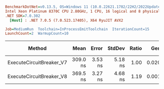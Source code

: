 ``` ini

BenchmarkDotNet=v0.13.5, OS=Windows 11 (10.0.22621.1702/22H2/2022Update/SunValley2), VM=Hyper-V
Intel Xeon Platinum 8370C CPU 2.80GHz, 1 CPU, 16 logical and 8 physical cores
.NET SDK=7.0.302
  [Host] : .NET 7.0.5 (7.0.523.17405), X64 RyuJIT AVX2

Job=MediumRun  Toolchain=InProcessEmitToolchain  IterationCount=15  
LaunchCount=2  WarmupCount=10  

```
|                   Method |     Mean |   Error |  StdDev | Ratio |   Gen0 | Allocated | Alloc Ratio |
|------------------------- |---------:|--------:|--------:|------:|-------:|----------:|------------:|
| ExecuteCircuitBreaker_V7 | 309.0 ns | 3.53 ns | 5.18 ns |  1.00 | 0.0200 |     504 B |        1.00 |
| ExecuteCircuitBreaker_V8 | 369.5 ns | 3.27 ns | 4.68 ns |  1.19 | 0.0010 |      32 B |        0.06 |
